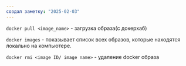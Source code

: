 ```yaml
---
создал заметку: "2025-02-03"
---
```

`docker pull <image_name>` - загрузка образа(с докерхаб)

`docker images` - показывает список всех образов, которые находятся локально на компьютере.

`docker rmi <image ID/ image name>` - удаление docker образа

